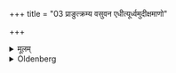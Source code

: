 +++
title = "03 प्राङुत्क्रम्य वसुवन एधीत्यूर्ध्वमुदीक्षमाणो"

+++

<details><summary>मूलम्</summary>

प्राङुत्क्रम्य वसुवन एधीत्यूर्ध्वमुदीक्षमाणो देवजनेभ्यः ३
</details>

<details><summary>Oldenberg</summary>

3. Walking eastward (he should), looking upwards, (offer a Bali) to the hosts of divine beings, with (the formula), 'Be a giver of wealth' (ibid. 6);
</details>
